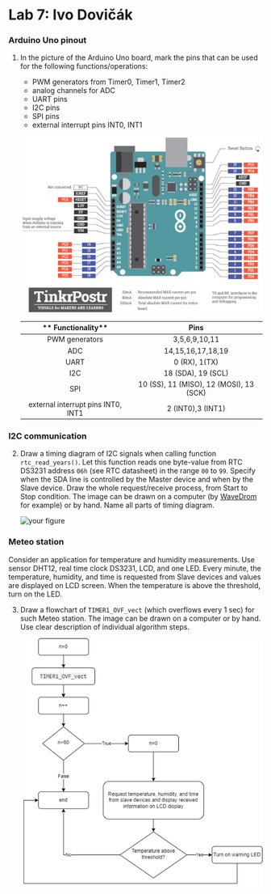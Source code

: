 # Lab 7: Ivo Dovičák

### Arduino Uno pinout

1. In the picture of the Arduino Uno board, mark the pins that can be used for the following functions/operations:
   * PWM generators from Timer0, Timer1, Timer2
   * analog channels for ADC
   * UART pins
   * I2C pins
   * SPI pins
   * external interrupt pins INT0, INT1

   ![arduino_uno_pinout.png](arduino_uno_pinout.png)
   
   | ** Functionality** | **Pins** |
   | :-: | :-: |
   | PWM generators | 3,5,6,9,10,11|
   | ADC | 14,15,16,17,18,19 |
   | UART | 0 (RX), 1(TX) |
   | I2C | 18 (SDA), 19 (SCL) |
   | SPI | 10 (SS), 11 (MISO), 12 (MOSI), 13 (SCK) |
   | external interrupt pins INT0, INT1 | 2 (INT0),3 (INT1) |

### I2C communication

2. Draw a timing diagram of I2C signals when calling function `rtc_read_years()`. Let this function reads one byte-value from RTC DS3231 address `06h` (see RTC datasheet) in the range `00` to `99`. Specify when the SDA line is controlled by the Master device and when by the Slave device. Draw the whole request/receive process, from Start to Stop condition. The image can be drawn on a computer (by [WaveDrom](https://wavedrom.com/) for example) or by hand. Name all parts of timing diagram.

   ![your figure]()

### Meteo station

Consider an application for temperature and humidity measurements. Use sensor DHT12, real time clock DS3231, LCD, and one LED. Every minute, the temperature, humidity, and time is requested from Slave devices and values are displayed on LCD screen. When the temperature is above the threshold, turn on the LED.

3. Draw a flowchart of `TIMER1_OVF_vect` (which overflows every 1&nbsp;sec) for such Meteo station. The image can be drawn on a computer or by hand. Use clear description of individual algorithm steps.

   ![lab7_3](lab7_3.png)
